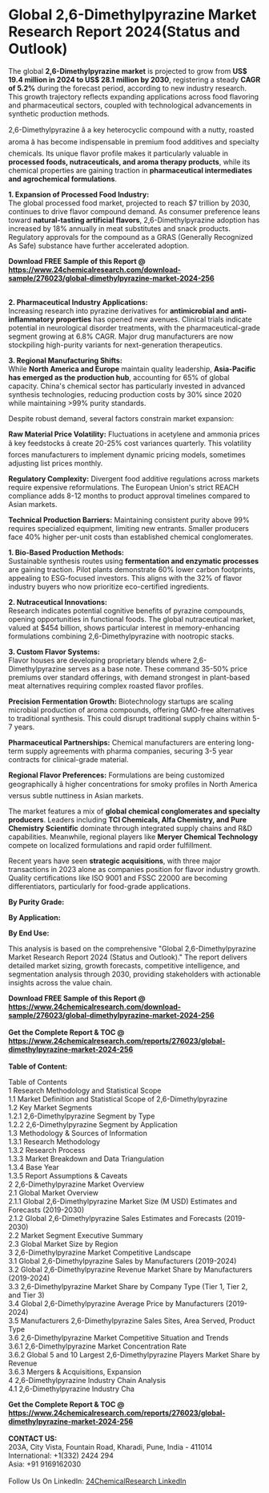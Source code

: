 <h1>Global 2,6-Dimethylpyrazine Market Research Report 2024(Status and Outlook)</h1><p>The global <strong>2,6-Dimethylpyrazine market</strong> is projected to grow from <strong>US$ 19.4 million in 2024 to US$ 28.1 million by 2030</strong>, registering a steady <strong>CAGR of 5.2%</strong> during the forecast period, according to new industry research. This growth trajectory reflects expanding applications across food flavoring and pharmaceutical sectors, coupled with technological advancements in synthetic production methods.</p><p>2,6-Dimethylpyrazine â a key heterocyclic compound with a nutty, roasted aroma â has become indispensable in premium food additives and specialty chemicals. Its unique flavor profile makes it particularly valuable in <strong>processed foods, nutraceuticals, and aroma therapy products</strong>, while its chemical properties are gaining traction in <strong>pharmaceutical intermediates and agrochemical formulations</strong>.</p><p><strong>1. Expansion of Processed Food Industry:</strong><br>
The global processed food market, projected to reach $7 trillion by 2030, continues to drive flavor compound demand. As consumer preference leans toward <strong>natural-tasting artificial flavors</strong>, 2,6-Dimethylpyrazine adoption has increased by 18% annually in meat substitutes and snack products. Regulatory approvals for the compound as a GRAS (Generally Recognized As Safe) substance have further accelerated adoption.</p><div><b>Download FREE Sample of this Report @ 
            <a href="https://www.24chemicalresearch.com/download-sample/276023/global-dimethylpyrazine-market-2024-256">
            https://www.24chemicalresearch.com/download-sample/276023/global-dimethylpyrazine-market-2024-256</a></b></div><br><p><strong>2. Pharmaceutical Industry Applications:</strong><br>
Increasing research into pyrazine derivatives for <strong>antimicrobial and anti-inflammatory properties</strong> has opened new avenues. Clinical trials indicate potential in neurological disorder treatments, with the pharmaceutical-grade segment growing at 6.8% CAGR. Major drug manufacturers are now stockpiling high-purity variants for next-generation therapeutics.</p><p><strong>3. Regional Manufacturing Shifts:</strong><br>
While <strong>North America and Europe</strong> maintain quality leadership, <strong>Asia-Pacific has emerged as the production hub</strong>, accounting for 65% of global capacity. China's chemical sector has particularly invested in advanced synthesis technologies, reducing production costs by 30% since 2020 while maintaining &gt;99% purity standards.</p><p>Despite robust demand, several factors constrain market expansion:</p><p><strong>Raw Material Price Volatility:</strong> Fluctuations in acetylene and ammonia prices â key feedstocks â create 20-25% cost variances quarterly. This volatility forces manufacturers to implement dynamic pricing models, sometimes adjusting list prices monthly.</p><p><strong>Regulatory Complexity:</strong> Divergent food additive regulations across markets require expensive reformulations. The European Union's strict REACH compliance adds 8-12 months to product approval timelines compared to Asian markets.</p><p><strong>Technical Production Barriers:</strong> Maintaining consistent purity above 99% requires specialized equipment, limiting new entrants. Smaller producers face 40% higher per-unit costs than established chemical conglomerates.</p><p><strong>1. Bio-Based Production Methods:</strong><br>
Sustainable synthesis routes using <strong>fermentation and enzymatic processes</strong> are gaining traction. Pilot plants demonstrate 60% lower carbon footprints, appealing to ESG-focused investors. This aligns with the 32% of flavor industry buyers who now prioritize eco-certified ingredients.</p><p><strong>2. Nutraceutical Innovations:</strong><br>
Research indicates potential cognitive benefits of pyrazine compounds, opening opportunities in functional foods. The global nutraceutical market, valued at $454 billion, shows particular interest in memory-enhancing formulations combining 2,6-Dimethylpyrazine with nootropic stacks.</p><p><strong>3. Custom Flavor Systems:</strong><br>
Flavor houses are developing proprietary blends where 2,6-Dimethylpyrazine serves as a base note. These command 35-50% price premiums over standard offerings, with demand strongest in plant-based meat alternatives requiring complex roasted flavor profiles.</p><p><strong>Precision Fermentation Growth:</strong> Biotechnology startups are scaling microbial production of aroma compounds, offering GMO-free alternatives to traditional synthesis. This could disrupt traditional supply chains within 5-7 years.</p><p><strong>Pharmaceutical Partnerships:</strong> Chemical manufacturers are entering long-term supply agreements with pharma companies, securing 3-5 year contracts for clinical-grade material.</p><p><strong>Regional Flavor Preferences:</strong> Formulations are being customized geographically â higher concentrations for smoky profiles in North America versus subtle nuttiness in Asian markets.</p><p>The market features a mix of <strong>global chemical conglomerates and specialty producers</strong>. Leaders including <strong>TCI Chemicals, Alfa Chemistry, and Pure Chemistry Scientific</strong> dominate through integrated supply chains and R&amp;D capabilities. Meanwhile, regional players like <strong>Meryer Chemical Technology</strong> compete on localized formulations and rapid order fulfillment.</p><p>Recent years have seen <strong>strategic acquisitions</strong>, with three major transactions in 2023 alone as companies position for flavor industry growth. Quality certifications like ISO 9001 and FSSC 22000 are becoming differentiators, particularly for food-grade applications.</p><p><strong>By Purity Grade:</strong></p><p><strong>By Application:</strong></p><p><strong>By End Use:</strong></p><p>This analysis is based on the comprehensive "Global 2,6-Dimethylpyrazine Market Research Report 2024 (Status and Outlook)." The report delivers detailed market sizing, growth forecasts, competitive intelligence, and segmentation analysis through 2030, providing stakeholders with actionable insights across the value chain.</p><div><b>Download FREE Sample of this Report @ 
            <a href="https://www.24chemicalresearch.com/download-sample/276023/global-dimethylpyrazine-market-2024-256">
            https://www.24chemicalresearch.com/download-sample/276023/global-dimethylpyrazine-market-2024-256</a></b></div><br><div><b>Get the Complete Report & TOC @ 
            <a href="https://www.24chemicalresearch.com/reports/276023/global-dimethylpyrazine-market-2024-256">
            https://www.24chemicalresearch.com/reports/276023/global-dimethylpyrazine-market-2024-256</a></b></div><br>
            <b>Table of Content:</b><p>Table of Contents<br />
1 Research Methodology and Statistical Scope<br />
1.1 Market Definition and Statistical Scope of 2,6-Dimethylpyrazine<br />
1.2 Key Market Segments<br />
1.2.1 2,6-Dimethylpyrazine Segment by Type<br />
1.2.2 2,6-Dimethylpyrazine Segment by Application<br />
1.3 Methodology & Sources of Information<br />
1.3.1 Research Methodology<br />
1.3.2 Research Process<br />
1.3.3 Market Breakdown and Data Triangulation<br />
1.3.4 Base Year<br />
1.3.5 Report Assumptions & Caveats<br />
2 2,6-Dimethylpyrazine Market Overview<br />
2.1 Global Market Overview<br />
2.1.1 Global 2,6-Dimethylpyrazine Market Size (M USD) Estimates and Forecasts (2019-2030)<br />
2.1.2 Global 2,6-Dimethylpyrazine Sales Estimates and Forecasts (2019-2030)<br />
2.2 Market Segment Executive Summary<br />
2.3 Global Market Size by Region<br />
3 2,6-Dimethylpyrazine Market Competitive Landscape<br />
3.1 Global 2,6-Dimethylpyrazine Sales by Manufacturers (2019-2024)<br />
3.2 Global 2,6-Dimethylpyrazine Revenue Market Share by Manufacturers (2019-2024)<br />
3.3 2,6-Dimethylpyrazine Market Share by Company Type (Tier 1, Tier 2, and Tier 3)<br />
3.4 Global 2,6-Dimethylpyrazine Average Price by Manufacturers (2019-2024)<br />
3.5 Manufacturers 2,6-Dimethylpyrazine Sales Sites, Area Served, Product Type<br />
3.6 2,6-Dimethylpyrazine Market Competitive Situation and Trends<br />
3.6.1 2,6-Dimethylpyrazine Market Concentration Rate<br />
3.6.2 Global 5 and 10 Largest 2,6-Dimethylpyrazine Players Market Share by Revenue<br />
3.6.3 Mergers & Acquisitions, Expansion<br />
4 2,6-Dimethylpyrazine Industry Chain Analysis<br />
4.1 2,6-Dimethylpyrazine Industry Cha</p><div><b>Get the Complete Report & TOC @ 
            <a href="https://www.24chemicalresearch.com/reports/276023/global-dimethylpyrazine-market-2024-256">
            https://www.24chemicalresearch.com/reports/276023/global-dimethylpyrazine-market-2024-256</a></b></div><br><b>CONTACT US:</b><br>
            203A, City Vista, Fountain Road, Kharadi, Pune, India - 411014<br>
            International: +1(332) 2424 294<br>
            Asia: +91 9169162030 <br><br>
            Follow Us On LinkedIn: <a href="https://www.linkedin.com/company/24chemicalresearch/">24ChemicalResearch LinkedIn</a>
